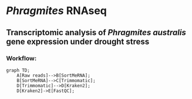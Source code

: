 # _Phragmites_ RNAseq
## Transcriptomic analysis of _Phragmites australis_ gene expression under drought stress

### Workflow:

```mermaid
graph TD;
    A[Raw reads]-->B[SortMeRNA];
    B[SortMeRNA]-->C[Trimmomatic];
    D[Trimmomatic]-->D[Kraken2];
    D[Kraken2]->E[FastQC];
```
